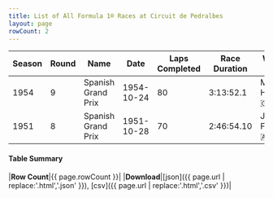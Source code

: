 ```yaml
---
title: List of All Formula 1® Races at Circuit de Pedralbes
layout: page
rowCount: 2
---
```


| Season | Round | Name | Date | Laps Completed | Race Duration | Winning Driver | Winning Constructor |
|--|--|--|--|--|--|--|--|
| 1954 | 9 | Spanish Grand Prix | 1954-10-24 | 80 | 3:13:52.1 | Mike Hawthorn 🇬🇧 | Ferrari 🇮🇹 |
| 1951 | 8 | Spanish Grand Prix | 1951-10-28 | 70 | 2:46:54.10 | Juan Fangio 🇦🇷 | Alfa Romeo 🇮🇹 |

#### Table Summary

|**Row Count**|{{ page.rowCount }}|
|**Download**|[json]({{ page.url | replace:'.html','.json' }}), [csv]({{ page.url | replace:'.html','.csv' }})|
